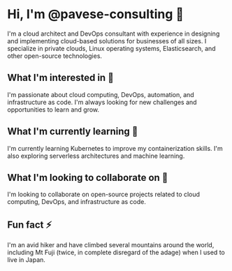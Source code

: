 # Hi, I'm @pavese-consulting 👋

I'm a cloud architect and DevOps consultant with experience in designing and implementing cloud-based solutions for businesses of all sizes. I specialize in private clouds, Linux operating systems, Elasticsearch, and other open-source technologies.

## What I'm interested in 👀

I'm passionate about cloud computing, DevOps, automation, and infrastructure as code. I'm always looking for new challenges and opportunities to learn and grow.

## What I'm currently learning 🌱

I'm currently learning Kubernetes to improve my containerization skills. I'm also exploring serverless architectures and machine learning.

## What I'm looking to collaborate on 💞️

I'm looking to collaborate on open-source projects related to cloud computing, DevOps, and infrastructure as code. 

## Fun fact ⚡

I'm an avid hiker and have climbed several mountains around the world, including Mt Fuji (twice, in complete disregard of the adage) when I used to live in Japan.
